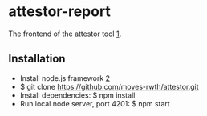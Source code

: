 # attestor-report

The frontend of the attestor tool [1].

## Installation 

 - Install node.js framework [2]
 - $ git clone https://github.com/moves-rwth/attestor.git
 - Install dependencies: $ npm install
 - Run local node server, port 4201: $ npm start

[1]: https://moves-rwth.github.io/attestor/
[2]: https://nodejs.org/en/

